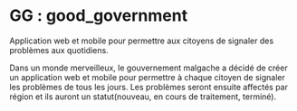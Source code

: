 # GG : good_government
Application web et mobile pour permettre aux citoyens de signaler des problèmes aux quotidiens.

Dans un monde merveilleux, le gouvernement malgache a décidé de créer un application web et mobile pour permettre à chaque citoyen de signaler les problèmes de tous les jours. Les problèmes seront ensuite affectés par région et ils auront un statut(nouveau, en cours de traitement, terminé).

